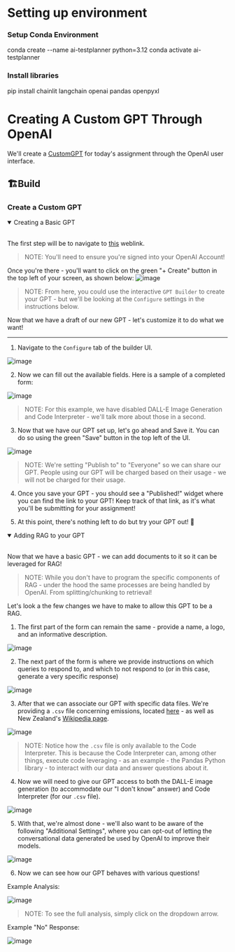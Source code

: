 # Setting up environment

### Setup Conda Environment
conda create --name ai-testplanner python=3.12
conda activate ai-testplanner

### Install libraries
pip install chainlit langchain openai pandas openpyxl


# Creating A Custom GPT Through OpenAI

We'll create a [CustomGPT](https://openai.com/blog/introducing-gpts) for today's assignment through the OpenAI user interface. 


## 🏗️Build

### Create a Custom GPT

<details open>
<summary>Creating a Basic GPT</summary>
  <br>
  
  The first step will be to navigate to [this](https://chat.openai.com/gpts) weblink. 
  > NOTE: You'll need to ensure you're signed into your OpenAI Account!

  Once you're there - you'll want to click on the green "+ Create" button in the top left of your screen, as shown below:
  ![image](https://i.imgur.com/784DUbN.png)

  > NOTE: From here, you could use the interactive `GPT Builder` to create your GPT - but we'll be looking at the `Configure` settings in the instructions below.

  Now that we have a draft of our new GPT - let's customize it to do what we want!
  
  ---

  1. Navigate to the `Configure` tab of the builder UI.

  ![image](https://i.imgur.com/Io61eeQ.png)

  2. Now we can fill out the available fields. Here is a sample of a completed form:

  ![image](https://i.imgur.com/rHRB2S1.png)

  > NOTE: For this example, we have disabled DALL-E Image Generation and Code Interpreter - we'll talk more about those in a second.

  3. Now that we have our GPT set up, let's go ahead and Save it. You can do so using the green "Save" button in the top left of the UI.

  ![image](https://i.imgur.com/i86D6X6.png)

  > NOTE: We're setting "Publish to" to "Everyone" so we can share our GPT. People using our GPT will be charged based on their usage - we will not be charged for their usage.
  
  4. Once you save your GPT - you should see a "Published!" widget where you can find the link to your GPT! Keep track of that link, as it's what you'll be submitting for your assignment!

  5. At this point, there's nothing left to do but try your GPT out! 🎉
  
</details>

<details open>
<summary>Adding RAG to your GPT</summary>
  <br>
  
  Now that we have a basic GPT - we can add documents to it so it can be leveraged for RAG! 

  > NOTE: While you don't have to program the specific components of RAG - under the hood the same processes are being handled by OpenAI. From splitting/chunking to retrieval!

  Let's look a the few changes we have to make to allow this GPT to be a RAG. 

  1. The first part of the form can remain the same - provide a name, a logo, and an informative description.

  ![image](https://i.imgur.com/srsQ1Lk.png)

  2. The next part of the form is where we provide instructions on which queries to respond to, and which to not respond to (or in this case, generate a very specific response)

  ![image](https://i.imgur.com/CjAg5hM.png)

  3. After that we can associate our GPT with specific data files. We're providing a `.csv` file concerning emissions, located [here](https://www.stats.govt.nz/large-datasets/csv-files-for-download/) - as well as New Zealand's [Wikipedia page](https://en.wikipedia.org/wiki/New_Zealand).

  ![image](https://i.imgur.com/8m83IB4.png)

  > NOTE: Notice how the `.csv` file is only available to the Code Interpreter. This is because the Code Interpreter can, among other things, execute code leveraging - as an example - the Pandas Python library - to interact with our data and answer questions about it.
  
  4. Now we will need to give our GPT access to both the DALL-E image generation (to accommodate our "I don't know" answer) and Code Interpreter (for our `.csv` file).

  ![image](https://i.imgur.com/arUMMHI.png)

  5. With that, we're almost done - we'll also want to be aware of the following "Additional Settings", where you can opt-out of letting the conversational data generated be used by OpenAI to improve their models.

  ![image](https://i.imgur.com/VEciUKB.png)

  6. Now we can see how our GPT behaves with various questions! 

  Example Analysis:
  
  ![image](https://i.imgur.com/zmTkxLl.png)

  > NOTE: To see the full analysis, simply click on the dropdown arrow.

  Example "No" Response: 
  
  ![image](https://i.imgur.com/jV3CXNc.png)
  
</details>